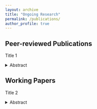 ```yaml
---
layout: archive
title: "Ongoing Research"
permalink: /publications/
author_profile: true
---
```


## Peer-reviewed Publications

Title 1  
<details>
<summary>Abstract</summary>
  
</details>


## Working Papers

Title 2
<details>

<summary>Abstract</summary>
  
</details>
